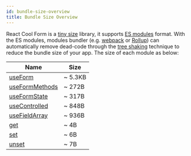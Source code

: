 ```yaml
---
id: bundle-size-overview
title: Bundle Size Overview
---
```


React Cool Form is a [tiny size](https://bundlephobia.com/result?p=react-cool-form) library, it supports [ES modules](https://hacks.mozilla.org/2018/03/es-modules-a-cartoon-deep-dive) format. With the ES modules, modules bundler (e.g. [webpack](https://webpack.js.org) or [Rollup](https://rollupjs.org/guide)) can automatically remove dead-code through the [tree shaking](https://developer.mozilla.org/en-US/docs/Glossary/Tree_shaking) technique to reduce the bundle size of your app. The size of each module as below:

| Name                                                | Size    |
| --------------------------------------------------- | ------- |
| [useForm](../api-reference/use-form)                | ~ 5.3KB |
| [useFormMethods](../api-reference/use-form-methods) | ~ 272B  |
| [useFormState](../api-reference/use-form-state)     | ~ 317B  |
| [useControlled](../api-reference/use-controlled)    | ~ 848B  |
| [useFieldArray](../api-reference/use-field-array)   | ~ 936B  |
| [get](../api-reference/utility-functions#get)       | ~ 4B    |
| [set](../api-reference/utility-functions#set)       | ~ 6B    |
| [unset](../api-reference/utility-functions#unset)   | ~ 7B    |
